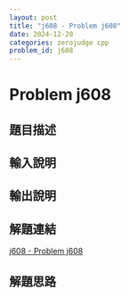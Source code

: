 ```yaml
---
layout: post
title: "j608 - Problem j608"
date: 2024-12-20
categories: zerojudge cpp
problem_id: j608
---
```


# Problem j608

## 題目描述



## 輸入說明



## 輸出說明



## 解題連結

[j608 - Problem j608](https://zerojudge.tw/ShowProblem?problemid=j608)

## 解題思路

